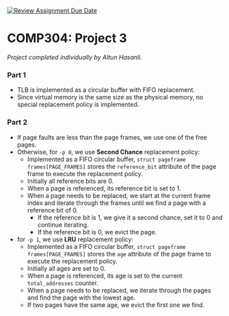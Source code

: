 [![Review Assignment Due Date](https://classroom.github.com/assets/deadline-readme-button-24ddc0f5d75046c5622901739e7c5dd533143b0c8e959d652212380cedb1ea36.svg)](https://classroom.github.com/a/EMsOClKs)

# COMP304: Project 3

*Project completed individually by Altun Hasanli.*

### Part 1

- TLB is implemented as a circular buffer with FIFO replacement.
- Since virtual memory is the same size as the physical memory, no special replacement policy is implemented.

### Part 2

- If page faults are less than the page frames, we use one of the free pages.
- Otherwise, for `-p 0`, we use **Second Chance** replacement policy:
    - Implemented as a FIFO circular buffer, `struct pageframe frames[PAGE_FRAMES]` stores the `reference_bit` attribute of the page frame to execute the replacement policy.
    - Initially all reference bits are 0.
    - When a page is referenced, its reference bit is set to 1.
    - When a page needs to be replaced, we start at the current frame index and iterate through the frames until we find a page with a reference bit of 0.
        - If the reference bit is 1, we give it a second chance, set it to 0 and continue iterating.
        - If the reference bit is 0, we evict the page.
- for `-p 1`, we use **LRU** replacement policy:
    - Implemented as a FIFO circular buffer, `struct pageframe frames[PAGE_FRAMES]` stores the `age` attribute of the page frame to execute the replacement policy.
    - Initially all ages are set to 0.
    - When a page is referenced, its age is set to the current `total_addresses` counter.
    - When a page needs to be replaced, we iterate through the pages and find the page with the lowest age.
    - If two pages have the same age, we evict the first one we find.
